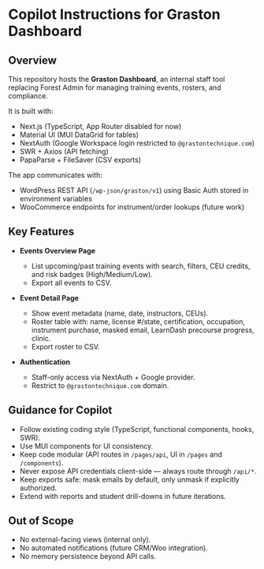 # Copilot Instructions for Graston Dashboard

## Overview
This repository hosts the **Graston Dashboard**, an internal staff tool replacing Forest Admin for managing training events, rosters, and compliance.

It is built with:
- Next.js (TypeScript, App Router disabled for now)
- Material UI (MUI DataGrid for tables)
- NextAuth (Google Workspace login restricted to `@grastontechnique.com`)
- SWR + Axios (API fetching)
- PapaParse + FileSaver (CSV exports)

The app communicates with:
- WordPress REST API (`/wp-json/graston/v1`) using Basic Auth stored in environment variables
- WooCommerce endpoints for instrument/order lookups (future work)

## Key Features
- **Events Overview Page**  
  - List upcoming/past training events with search, filters, CEU credits, and risk badges (High/Medium/Low).  
  - Export all events to CSV.  

- **Event Detail Page**  
  - Show event metadata (name, date, instructors, CEUs).  
  - Roster table with: name, license #/state, certification, occupation, instrument purchase, masked email, LearnDash precourse progress, clinic.  
  - Export roster to CSV.  

- **Authentication**  
  - Staff-only access via NextAuth + Google provider.  
  - Restrict to `@grastontechnique.com` domain.  

## Guidance for Copilot
- Follow existing coding style (TypeScript, functional components, hooks, SWR).  
- Use MUI components for UI consistency.  
- Keep code modular (API routes in `/pages/api`, UI in `/pages` and `/components`).  
- Never expose API credentials client-side — always route through `/api/*`.  
- Keep exports safe: mask emails by default, only unmask if explicitly authorized.  
- Extend with reports and student drill-downs in future iterations.  

## Out of Scope
- No external-facing views (internal only).  
- No automated notifications (future CRM/Woo integration).  
- No memory persistence beyond API calls.